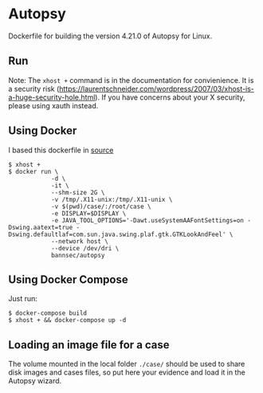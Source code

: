 # Autopsy

Dockerfile for building the version 4.21.0 of Autopsy for Linux.

## Run
Note: The `xhost +` command is in the documentation for convienience. It is a security risk (https://laurentschneider.com/wordpress/2007/03/xhost-is-a-huge-security-hole.html). If you have concerns about your X security, please using xauth instead.

## Using Docker

I based this dockerfile in [source](https://github.com/bannsec/autopsy_docker/)

```
$ xhost +
$ docker run \
            -d \
            -it \
            --shm-size 2G \
            -v /tmp/.X11-unix:/tmp/.X11-unix \
            -v $(pwd)/case/:/root/case \
            -e DISPLAY=$DISPLAY \
            -e JAVA_TOOL_OPTIONS='-Dawt.useSystemAAFontSettings=on -Dswing.aatext=true -Dswing.defaultlaf=com.sun.java.swing.plaf.gtk.GTKLookAndFeel' \
            --network host \
            --device /dev/dri \
            bannsec/autopsy
```

## Using Docker Compose

Just run:

```
$ docker-compose build
$ xhost + && docker-compose up -d
```

## Loading an image file for a case

The volume mounted in the local folder `./case/` should be used to share disk
images and cases files, so put here your evidence and load it in the Autopsy
wizard.
